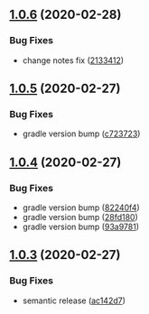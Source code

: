 ## [1.0.6](https://github.com/Otanikotani/math-folding/compare/1.0.5...1.0.6) (2020-02-28)


### Bug Fixes

* change notes fix ([2133412](https://github.com/Otanikotani/math-folding/commit/2133412126a32712bc292dba757afb0cecead163))

## [1.0.5](https://github.com/Otanikotani/math-folding/compare/1.0.4...1.0.5) (2020-02-27)


### Bug Fixes

* gradle version bump ([c723723](https://github.com/Otanikotani/math-folding/commit/c723723530df4328bdd99cde68b35b6c3d04ece3))

## [1.0.4](https://github.com/Otanikotani/math-folding/compare/v1.0.3...1.0.4) (2020-02-27)


### Bug Fixes

* gradle version bump ([82240f4](https://github.com/Otanikotani/math-folding/commit/82240f459199b107b5538139b68e225ef2d0b81e))
* gradle version bump ([28fd180](https://github.com/Otanikotani/math-folding/commit/28fd180284ae73bf877add7af5d8e2e3f1240ca7))
* gradle version bump ([93a9781](https://github.com/Otanikotani/math-folding/commit/93a97818d1be3737443ea4b2e21a35cde473b841))

## [1.0.3](https://github.com/Otanikotani/math-folding/compare/v1.0.2...v1.0.3) (2020-02-27)


### Bug Fixes

* semantic release ([ac142d7](https://github.com/Otanikotani/math-folding/commit/ac142d7941d6727dbda7018d9dbcb4265bd17f16))
